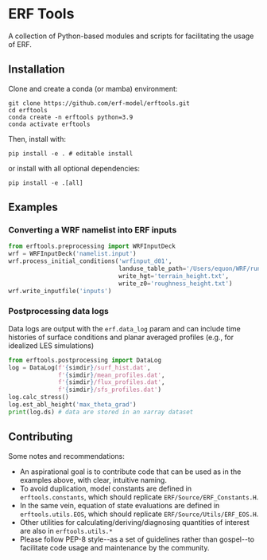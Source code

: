 # ERF Tools
A collection of Python-based modules and scripts for facilitating the usage of ERF.

## Installation

Clone and create a conda (or mamba) environment:
```shell
git clone https://github.com/erf-model/erftools.git
cd erftools
conda create -n erftools python=3.9
conda activate erftools
```

Then, install with:
```shell
pip install -e . # editable install
```
or install with all optional dependencies:
```shell
pip install -e .[all]
```

## Examples

### Converting a WRF namelist into ERF inputs
```python
from erftools.preprocessing import WRFInputDeck
wrf = WRFInputDeck('namelist.input')
wrf.process_initial_conditions('wrfinput_d01',
                               landuse_table_path='/Users/equon/WRF/run/LANDUSE.TBL',
                               write_hgt='terrain_height.txt',
                               write_z0='roughness_height.txt')
wrf.write_inputfile('inputs')
```

### Postprocessing data logs
Data logs are output with the `erf.data_log` param and can include time histories of surface conditions and planar averaged profiles (e.g., for idealized LES simulations)
```python
from erftools.postprocessing import DataLog
log = DataLog(f'{simdir}/surf_hist.dat',
              f'{simdir}/mean_profiles.dat',
              f'{simdir}/flux_profiles.dat',
              f'{simdir}/sfs_profiles.dat')
log.calc_stress()
log.est_abl_height('max_theta_grad')
print(log.ds) # data are stored in an xarray dataset
```

## Contributing

Some notes and recommendations:

* An aspirational goal is to contribute code that can be used as in the examples above, with clear, intuitive naming.
* To avoid duplication, model constants are defined in `erftools.constants`, which should replicate `ERF/Source/ERF_Constants.H`.
* In the same vein, equation of state evaluations are defined in `erftools.utils.EOS`, which should replicate `ERF/Source/Utils/ERF_EOS.H`.
* Other utilities for calculating/deriving/diagnosing quantities of interest are also in `erftools.utils.*`
* Please follow PEP-8 style--as a set of guidelines rather than gospel--to facilitate code usage and maintenance by the community.
